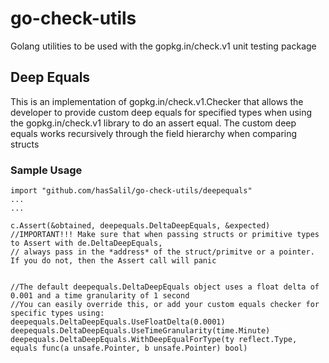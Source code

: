 # go-check-utils
Golang utilities to be used with the gopkg.in/check.v1 unit testing package

## Deep Equals
This is an implementation of gopkg.in/check.v1.Checker that allows the developer to provide custom deep equals for specified types when using the gopkg.in/check.v1 library to do an assert equal. The custom deep equals works recursively through the field hierarchy when comparing structs

### Sample Usage
```
import "github.com/hasSalil/go-check-utils/deepequals"
...
...

c.Assert(&obtained, deepequals.DeltaDeepEquals, &expected)
//IMPORTANT!!! Make sure that when passing structs or primitive types to Assert with de.DeltaDeepEquals,
// always pass in the *address* of the struct/primitve or a pointer. If you do not, then the Assert call will panic


//The default deepequals.DeltaDeepEquals object uses a float delta of 0.001 and a time granularity of 1 second
//You can easily override this, or add your custom equals checker for specific types using:
deepequals.DeltaDeepEquals.UseFloatDelta(0.0001)
deepequals.DeltaDeepEquals.UseTimeGranularity(time.Minute)
deepequals.DeltaDeepEquals.WithDeepEqualForType(ty reflect.Type, equals func(a unsafe.Pointer, b unsafe.Pointer) bool)
```
